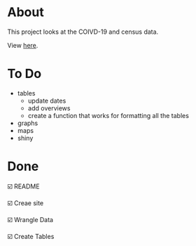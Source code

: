 # About
This project looks at the COIVD-19 and census data. 

View [here](https://rbolt13.github.io/covid19/).

# To Do
* tables
   + update dates
   + add overviews
   + create a function that works for formatting all the tables
* graphs 
* maps
* shiny

# Done 
☑️ README

☑️ Creae site

☑️ Wrangle Data 

☑️ Create Tables
